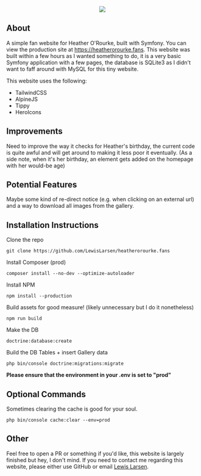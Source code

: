 <p align="center"> 
<img src="https://i.imgur.com/H9b44kl.png">
</p>


## About

A simple fan website for Heather O'Rourke, built with Symfony. You can view the production site at https://heatherorourke.fans. This website was built within a few hours as I wanted something to do, it is a very basic Symfony application with a few pages, the database is SQLite3 as I didn't want to faff around with MySQL for this tiny website.

This website uses the following:
- TailwindCSS
- AlpineJS
- Tippy
- HeroIcons

## Improvements

Need to improve the way it checks for Heather's birthday, the current code is quite awful and will get around to making it less poor it eventually. (As a side note, when it's her birthday, an element gets added on the homepage with her would-be age)

## Potential Features

Maybe some kind of re-direct notice (e.g. when clicking on an external url) and a way to download all images from the gallery.

## Installation Instructions

Clone the repo
```
git clone https://github.com/LewisLarsen/heatherorourke.fans
```

Install Composer (prod)
```
composer install --no-dev --optimize-autoloader
```

Install NPM
```
npm install --production
```

Build assets for good measure! (likely unnecessary but I do it nonetheless)
```
npm run build
```

Make the DB
```
doctrine:database:create
```

Build the DB Tables + insert Gallery data
```
php bin/console doctrine:migrations:migrate
```

**Please ensure that the environment in your .env is set to "prod"**

## Optional Commands
Sometimes clearing the cache is good for your soul.
```
php bin/console cache:clear --env=prod
```

## Other
Feel free to open a PR or something if you'd like, this website is largely finished but hey, I don't mind. If you need to contact me regarding this website, please either use GitHub or email [Lewis Larsen](mailto:lewis.larsen@heatherorourke.fans?subject=[GitHub]%20Heather%20Fan%20Site).
